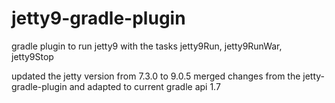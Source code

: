 jetty9-gradle-plugin
====================
gradle plugin to run jetty9 with the tasks jetty9Run, jetty9RunWar, jetty9Stop

updated the jetty version from 7.3.0 to 9.0.5
merged changes from the jetty-gradle-plugin and adapted to current gradle api 1.7
